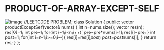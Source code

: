 # PRODUCT-OF-ARRAY-EXCEPT-SELF
![image](https://user-images.githubusercontent.com/102652030/172004984-52c00986-4f88-49b5-a856-b9382598427a.png)
//LEETCODE PROBLEM;
class Solution {
public:
    vector<int> productExceptSelf(vector<int>& nums) {
        int n=nums.size();
        vector<int> res(n);
        res[0]=1;
        int pre=1;
        for(int i=1;i<n;i++){
            pre=pre*nums[i-1];
            res[i]=pre;
        }
        int post=1;
        for(int i=n-1;i>=0;i--){
            res[i]=res[i]*post;
            post=post*nums[i];
        }
        return res;
    }
};

